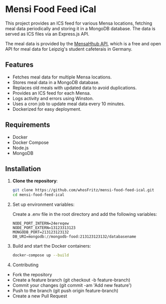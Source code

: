 # Mensi Food Feed iCal

This project provides an ICS feed for various Mensa locations, fetching meal data periodically and storing it in a MongoDB database. The data is served as ICS files via an Express.js API.

The meal data is provided by the [MensaHhub API](https://github.com/olech2412/MensaHub/tree/master/MensaHub-Gateway), which is a free and open API for meal data for Leipzig's student cafeterais in Germany.

## Features

- Fetches meal data for multiple Mensa locations.
- Stores meal data in a MongoDB database.
- Replaces old meals with updated data to avoid duplications.
- Provides an ICS feed for each Mensa.
- Logs activity and errors using Winston.
- Uses a cron job to update meal data every 10 minutes.
- Dockerized for easy deployment.

## Requirements

- Docker
- Docker Compose
- Node.js
- MongoDB

## Installation

1. **Clone the repository**:
   ```bash
   git clone https://github.com/whosFritz/mensi-food-feed-ical.git
   cd mensi-food-feed-ical
    ```

2. Set up environment variables:

    Create a .env file in the root directory and add the following variables:
    ```env
    NODE_PORT_INTERN=24ereqew
    NODE_PORT_EXTERN=13123313123
    MONGODB_PORT=213123123132
    DB_URI=mongodb://mongodb-food:213123123132/databasename
    ````

3. Build and start the Docker containers:

    ```bash
    docker-compose up --build
    ```

4. Contributing

- Fork the repository
- Create a feature branch (git checkout -b feature-branch)
- Commit your changes (git commit -am 'Add new feature')
- Push to the branch (git push origin feature-branch)
- Create a new Pull Request